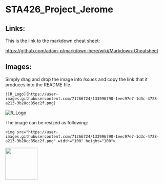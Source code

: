 # STA426_Project_Jerome

## Links: 
This is the link to the markdown cheat sheet:

https://github.com/adam-p/markdown-here/wiki/Markdown-Cheatsheet

## Images:
Simply drag and drop the image into *Issues* and copy the link that it produces into the README file.
```
![R_Logo](https://user-images.githubusercontent.com/71266724/133996790-1eec97e7-1d3c-4728-a213-3b28cc85ec2f.png)
```

![R_Logo](https://user-images.githubusercontent.com/71266724/133996790-1eec97e7-1d3c-4728-a213-3b28cc85ec2f.png)

The image can be resized as following:
```
<img src="https://user-images.githubusercontent.com/71266724/133996790-1eec97e7-1d3c-4728-a213-3b28cc85ec2f.png" width="100" height="100">
```

<img src="https://user-images.githubusercontent.com/71266724/133996790-1eec97e7-1d3c-4728-a213-3b28cc85ec2f.png" width="100" height="100">
